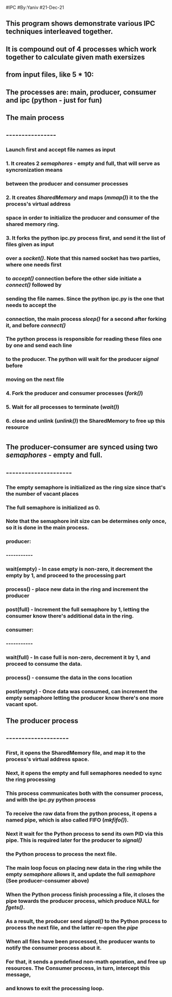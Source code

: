 #IPC
#By:Yaniv
#21-Dec-21
## This program shows demonstrate various IPC techniques interleaved together.
## It is compound out of 4 processes which work together to calculate given math exersizes 
## from input files, like 5 * 10:
## The processes are: main, producer, consumer and ipc (python - just for fun)
## 
## The main process
## ----------------
### Launch first and accept file names as input
### 1. It creates 2 *semaphores* - empty and full, that will serve as syncronization means 
###    between the producer and consumer processes
### 2. It creates *SharedMemory* and  maps (*mmap()*) it to the the process's virtual address
###    space in order to initialize the producer and consumer of the shared memory ring.
### 3. It forks the python ipc.py process first, and send it the list of files given as input
###    over a *socket()*. Note that this named socket has two parties, where one needs first
###    to *accept()* connection before the other side initiate a *connect()* followed by 
###    sending the file names. Since the python ipc.py is the one that needs to accept the
###    connection, the main process *sleep()* for a second after forking it, and before *connect()*
###    The python process is responsible for reading these files one by one and send each line 
###    to the producer. The python will wait for the producer *signal* before
###    moving on the next file
### 4. Fork the producer and consumer processes (*fork()*)
### 5. Wait for all processes to terminate (*wait()*)
### 6. close and unlink (*unlink()*) the SharedMemory to free up this resource
#
## The producer-consumer are synced using two *semaphores* - empty and full. 
## ---------------------
### The empty semaphore is initialized as the ring size since that's the number of vacant places
### The full semaphore is initialized as 0.
### Note that the semaphore init size can be determines only once, so it is done in the main process.
### producer:                                             
### -----------                                           
### wait(empty) - In case empty is non-zero, it decrement the empty by 1, and proceed to the processing part
### process()   - place new data in the ring and increment the producer 
### post(full)  - Increment the full semaphore by 1, letting the consumer know there's additional data in the ring.
###
### consumer:
### -----------
### wait(full)  - In case full is non-zero, decrement it by 1, and proceed to consume the data.
### process()   - consume the data in the cons location
### post(empty) - Once data was consumed, can increment the empty semaphore letting the producer know there's one more vacant spot.
##
## The producer process
## --------------------
### First, it opens the SharedMemory file, and map it to the process's virtual address space.
### Next, it opens the empty and full semaphores needed to sync the ring processing
### This process communicates both with the consumer process, and with the ipc.py python process
### To receive the raw data from the python process, it opens a named pipe, which is also called FIFO (*mkfifo()*).
### Next it wait for the Python process to send its own PID via this pipe. This is required later for the producer to *signal()*
### the Python process to process the next file.
### The main loop focus on placing new data in the ring while the empty *semaphore* allows it, and update the full *semaphore* (See producer-consumer above)
### When the Python process finish processing a file, it closes the pipe towards the producer process, which produce NULL for *fgets()*.
### As a result, the producer send *signal()* to the Python process to process the next file, and the latter re-open the *pipe*
### When all files have been processed, the producer wants to notify the consumer process about it. 
### For that, it sends a predefined non-math operation, and free up resources. The Consumer process, in turn, intercept this message,
### and knows to exit the processing loop.


